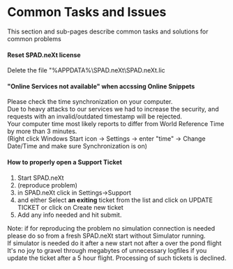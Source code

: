 # Common Tasks and Issues

This section and sub-pages describe common tasks and solutions for common problems

#### Reset SPAD.neXt license

Delete the file "%APPDATA%\SPAD.neXt\SPAD.neXt.lic

#### "Online Services not available" when accssing Online Snippets

Please check the time synchronization on your computer. \
Due to heavy attacks to our services we had to increase the security, and requests with an invalid/outdated timestamp will be rejected. \
Your computer time most likely reports to differ from World Reference Time by more than 3 minutes. \
(Right click Windows Start icon -> Settings -> enter "time" -> Change Date/Time and make sure Synchronization is on)

#### How to properly open a Support Ticket

1. Start SPAD.neXt
2. (reproduce problem)
3. in SPAD.neXt click in Settings->Support
4. and either Select **an exiting** ticket from the list and click on UPDATE TICKET or click on Create new ticket
5. Add any info needed and hit submit.

Note: if for reproducing the problem no simulation connection is needed please do so from a fresh SPAD.neXt start without Simulator running.\
If simulator is needed do it after a new start not after a over the pond flight\
It's no joy to gravel through megabytes of unnecessary logfiles if you update the ticket after a 5 hour flight. Processing of such tickets is declined.

